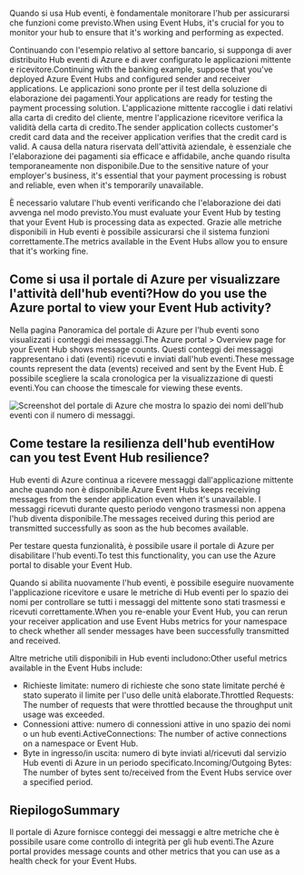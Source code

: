 <span data-ttu-id="93852-101">Quando si usa Hub eventi, è fondamentale monitorare l'hub per assicurarsi che funzioni come previsto.</span><span class="sxs-lookup"><span data-stu-id="93852-101">When using Event Hubs, it's crucial for you to monitor your hub to ensure that it's working and performing as expected.</span></span>

<span data-ttu-id="93852-102">Continuando con l'esempio relativo al settore bancario, si supponga di aver distribuito Hub eventi di Azure e di aver configurato le applicazioni mittente e ricevitore.</span><span class="sxs-lookup"><span data-stu-id="93852-102">Continuing with the banking example, suppose that you've deployed Azure Event Hubs and configured sender and receiver applications.</span></span> <span data-ttu-id="93852-103">Le applicazioni sono pronte per il test della soluzione di elaborazione dei pagamenti.</span><span class="sxs-lookup"><span data-stu-id="93852-103">Your applications are ready for testing the payment processing solution.</span></span> <span data-ttu-id="93852-104">L'applicazione mittente raccoglie i dati relativi alla carta di credito del cliente, mentre l'applicazione ricevitore verifica la validità della carta di credito.</span><span class="sxs-lookup"><span data-stu-id="93852-104">The sender application collects customer's credit card data and the receiver application verifies that the credit card is valid.</span></span> <span data-ttu-id="93852-105">A causa della natura riservata dell'attività aziendale, è essenziale che l'elaborazione dei pagamenti sia efficace e affidabile, anche quando risulta temporaneamente non disponibile.</span><span class="sxs-lookup"><span data-stu-id="93852-105">Due to the sensitive nature of your employer's business, it's essential that your payment processing is robust and reliable, even when it's temporarily unavailable.</span></span>

<span data-ttu-id="93852-106">È necessario valutare l'hub eventi verificando che l'elaborazione dei dati avvenga nel modo previsto.</span><span class="sxs-lookup"><span data-stu-id="93852-106">You must evaluate your Event Hub by testing that your Event Hub is processing data as expected.</span></span> <span data-ttu-id="93852-107">Grazie alle metriche disponibili in Hub eventi è possibile assicurarsi che il sistema funzioni correttamente.</span><span class="sxs-lookup"><span data-stu-id="93852-107">The metrics available in the Event Hubs allow you to ensure that it's working fine.</span></span>

## <a name="how-do-you-use-the-azure-portal-to-view-your-event-hub-activity"></a><span data-ttu-id="93852-108">Come si usa il portale di Azure per visualizzare l'attività dell'hub eventi?</span><span class="sxs-lookup"><span data-stu-id="93852-108">How do you use the Azure portal to view your Event Hub activity?</span></span>

<span data-ttu-id="93852-109">Nella pagina Panoramica del portale di Azure per l'hub eventi sono visualizzati i conteggi dei messaggi.</span><span class="sxs-lookup"><span data-stu-id="93852-109">The Azure portal > Overview page for your Event Hub shows message counts.</span></span> <span data-ttu-id="93852-110">Questi conteggi dei messaggi rappresentano i dati (eventi) ricevuti e inviati dall'hub eventi.</span><span class="sxs-lookup"><span data-stu-id="93852-110">These message counts represent the data (events) received and sent by the Event Hub.</span></span> <span data-ttu-id="93852-111">È possibile scegliere la scala cronologica per la visualizzazione di questi eventi.</span><span class="sxs-lookup"><span data-stu-id="93852-111">You can choose the timescale for viewing these events.</span></span>

![Screenshot del portale di Azure che mostra lo spazio dei nomi dell'hub eventi con il numero di messaggi.](../media/6-view-messages.png)

## <a name="how-can-you-test-event-hub-resilience"></a><span data-ttu-id="93852-113">Come testare la resilienza dell'hub eventi</span><span class="sxs-lookup"><span data-stu-id="93852-113">How can you test Event Hub resilience?</span></span>

<span data-ttu-id="93852-114">Hub eventi di Azure continua a ricevere messaggi dall'applicazione mittente anche quando non è disponibile.</span><span class="sxs-lookup"><span data-stu-id="93852-114">Azure Event Hubs keeps receiving messages from the sender application even when it's unavailable.</span></span> <span data-ttu-id="93852-115">I messaggi ricevuti durante questo periodo vengono trasmessi non appena l'hub diventa disponibile.</span><span class="sxs-lookup"><span data-stu-id="93852-115">The messages received during this period are transmitted successfully as soon as the hub becomes available.</span></span>

<span data-ttu-id="93852-116">Per testare questa funzionalità, è possibile usare il portale di Azure per disabilitare l'hub eventi.</span><span class="sxs-lookup"><span data-stu-id="93852-116">To test this functionality, you can use the Azure portal to disable your Event Hub.</span></span>

<span data-ttu-id="93852-117">Quando si abilita nuovamente l'hub eventi, è possibile eseguire nuovamente l'applicazione ricevitore e usare le metriche di Hub eventi per lo spazio dei nomi per controllare se tutti i messaggi del mittente sono stati trasmessi e ricevuti correttamente.</span><span class="sxs-lookup"><span data-stu-id="93852-117">When you re-enable your Event Hub, you can rerun your receiver application and use Event Hubs metrics for your namespace to check whether all sender messages have been successfully transmitted and received.</span></span>

<span data-ttu-id="93852-118">Altre metriche utili disponibili in Hub eventi includono:</span><span class="sxs-lookup"><span data-stu-id="93852-118">Other useful metrics available in the Event Hubs include:</span></span>

- <span data-ttu-id="93852-119">Richieste limitate: numero di richieste che sono state limitate perché è stato superato il limite per l'uso delle unità elaborate.</span><span class="sxs-lookup"><span data-stu-id="93852-119">Throttled Requests: The number of requests that were throttled because the throughput unit usage was exceeded.</span></span>
- <span data-ttu-id="93852-120">Connessioni attive: numero di connessioni attive in uno spazio dei nomi o un hub eventi.</span><span class="sxs-lookup"><span data-stu-id="93852-120">ActiveConnections: The number of active connections on a namespace or Event Hub.</span></span>
- <span data-ttu-id="93852-121">Byte in ingresso/in uscita: numero di byte inviati al/ricevuti dal servizio Hub eventi di Azure in un periodo specificato.</span><span class="sxs-lookup"><span data-stu-id="93852-121">Incoming/Outgoing Bytes: The number of bytes sent to/received from the Event Hubs service over a specified period.</span></span>

## <a name="summary"></a><span data-ttu-id="93852-122">Riepilogo</span><span class="sxs-lookup"><span data-stu-id="93852-122">Summary</span></span>

<span data-ttu-id="93852-123">Il portale di Azure fornisce conteggi dei messaggi e altre metriche che è possibile usare come controllo di integrità per gli hub eventi.</span><span class="sxs-lookup"><span data-stu-id="93852-123">The Azure portal provides message counts and other metrics that you can use as a health check for your Event Hubs.</span></span>
